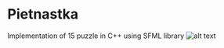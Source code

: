 # Pietnastka
Implementation of 15 puzzle in C++ using SFML library
![alt text](http://imgur.com/a/XdzTD)
